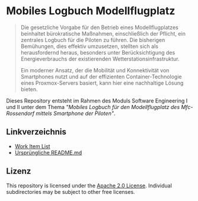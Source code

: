 # Mobiles Logbuch Modellflugplatz

> Die gesetzliche Vorgabe für den Betrieb eines Modellflugplatzes beinhaltet
bürokratische Maßnah­men, einschließlich der Pflicht, ein zentrales Logbuch 
für die Piloten zu führen. Die bisherigen Bemühungen, dies effektiv 
umzusetzen, stellten sich als herausfordernd heraus, besonders unter
Berücksichtigung des Energieverbrauchs der existierenden
Wetterstationsinfrastruktur.
> 
> Ein moder­ner Ansatz, der die Mobilität und Konnektivität von Smartphones nutzt und auf der effizienten Container-Technologie eines Proxmox-Servers basiert, kann hier eine nachhaltige Lösung bieten.

Dieses Repository entsteht im Rahmen des Moduls Software Engineering I und II unter dem Thema *"Mobiles Logbuch für den Modellflugplatz des Mfc-Rossendorf mittels
Smartphone der Piloten"*.

## Linkverzeichnis

- [Work Item List](https://github.com/users/jakobkmar/projects/2/views/1?groupedBy%5BcolumnId%5D=65434722)
- [Ursprüngliche README.md](readme_old.md)

## Lizenz

This repository is licensed under the [Apache 2.0 License](https://www.apache.org/licenses/LICENSE-2.0). Individual subdirectories may be subject to other free licenses.

